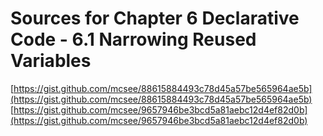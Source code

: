 # Sources for Chapter 6 Declarative Code - 6.1 Narrowing Reused Variables

[https://gist.github.com/mcsee/88615884493c78d45a57be565964ae5b](https://gist.github.com/mcsee/88615884493c78d45a57be565964ae5b)
[https://gist.github.com/mcsee/9657946be3bcd5a81aebc12d4ef82d0b](https://gist.github.com/mcsee/9657946be3bcd5a81aebc12d4ef82d0b)